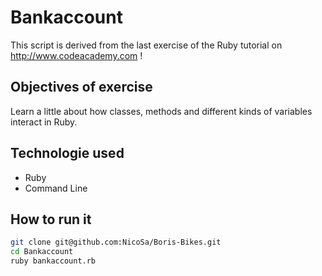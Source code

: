 Bankaccount
===
This script is derived from the last exercise of the Ruby tutorial on http://www.codeacademy.com !

Objectives of exercise
----
Learn a little about how classes, methods and different kinds of variables interact in Ruby.

Technologie used
----
- Ruby
- Command Line

How to run it
----
```sh
git clone git@github.com:NicoSa/Boris-Bikes.git
cd Bankaccount
ruby bankaccount.rb
```



